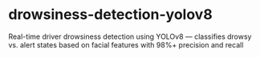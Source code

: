 # drowsiness-detection-yolov8
Real-time driver drowsiness detection using YOLOv8 — classifies drowsy vs. alert states based on facial features with 98%+ precision and recall
